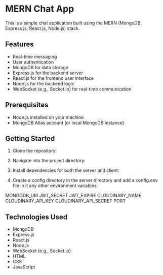 # MERN Chat App

This is a simple chat application built using the MERN (MongoDB, Express.js, React.js, Node.js) stack.

## Features

- Real-time messaging
- User authentication
- MongoDB for data storage
- Express.js for the backend server
- React.js for the frontend user interface
- Node.js for the backend logic
- WebSocket (e.g., Socket.io) for real-time communication

## Prerequisites

- Node.js installed on your machine
- MongoDB Atlas account (or local MongoDB instance)

## Getting Started

1. Clone the repository:

2. Navigate into the project directory:

3. Install dependencies for both the server and client:

4. Create a config directory in the server directory and add a config.env file in it any other environment variables:

MONGODB_URI
JWT_SECRET
JWT_EXPIRE
CLOUDINARY_NAME
CLOUDINARY_API_KEY
CLOUDINARY_API_SECRET
PORT

## Technologies Used

- MongoDB
- Express.js
- React.js
- Node.js
- WebSocket (e.g., Socket.io)
- HTML
- CSS
- JavaScript
